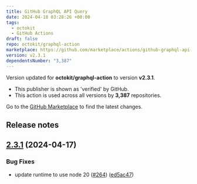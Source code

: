 ```yaml
---
title: GitHub GraphQL API Query
date: 2024-04-18 03:28:26 +00:00
tags:
  - octokit
  - GitHub Actions
draft: false
repo: octokit/graphql-action
marketplace: https://github.com/marketplace/actions/github-graphql-api-query
version: v2.3.1
dependentsNumber: "3,387"
---
```



Version updated for **octokit/graphql-action** to version **v2.3.1**.
- This publisher is shown as 'verified' by GitHub.
- This action is used across all versions by **3,387** repositories.

Go to the [GitHub Marketplace](https://github.com/marketplace/actions/github-graphql-api-query) to find the latest changes.

## Release notes

## [2.3.1](https://github.com/octokit/graphql-action/compare/v2.3.0...v2.3.1) (2024-04-17)


### Bug Fixes

* update runtime to use node 20 ([#264](https://github.com/octokit/graphql-action/issues/264)) ([ed5ac47](https://github.com/octokit/graphql-action/commit/ed5ac4718507eeda7aacfe7d78062ca18e9a8768))




